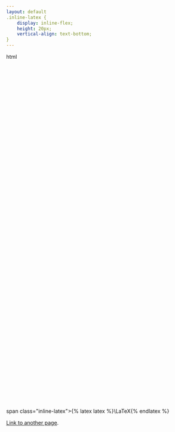 ```yaml
---
layout: default
.inline-latex {
    display: inline-flex;
    height: 20px;
    vertical-align: text-bottom;
}
---
```

html
 <html>
  <head>
    <script type="text/javascript" src="https://www.gstatic.com/charts/loader.js"></script>
    <script type="text/javascript">
      google.charts.load('current', {'packages':['sankey']});
      google.charts.setOnLoadCallback(drawChart);
      function drawChart() {
        var data = new google.visualization.DataTable();
        data.addColumn('string', 'From');
        data.addColumn('string', 'To');
        data.addColumn('number', 'Weight');
        data.addRows([
          [ 'A', 'B', 1 ],
          [ 'C', 'D', 1 ],
          [ 'E', 'F', 1 ],
          [ 'G', 'H', 1 ],
          [ 'I', 'K', 1 ],
          [ 'L', 'M', 1 ]
        ]);
        // Sets chart options.
        var options = {
          width: 500,
        };
        // Instantiates and draws our chart, passing in some options.
        var chart = new google.visualization.Sankey(document.getElementById('sankey_basic'));
        chart.draw(data, options);
      }
    </script>
  </head>
  <body>
    <div id="sankey_basic" style="width: 700px; height: 900px;"></div>
  </body>
</html>


span class="inline-latex">{% latex latex %}\LaTeX{% endlatex %}</span>

[Link to another page](./pages/bhbaihua/rumen.html).
